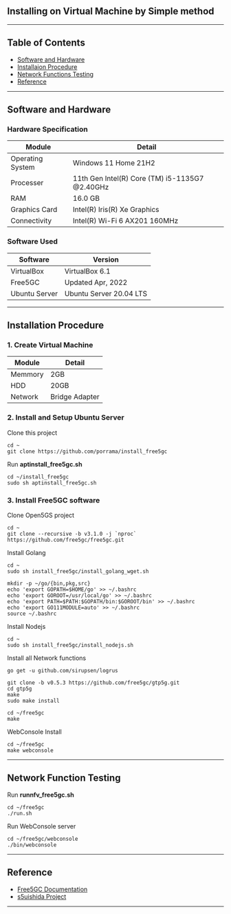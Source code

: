## Installing on Virtual Machine by Simple method

---

## Table of Contents
- [Software and Hardware](#id-specification)
- [Installaion Procedure](#id-installation)
- [Network Functions Testing](#id-networkfunction)
- [Reference](#id-reference)

---

<div id='id-specification'/>

## Software and Hardware

### Hardware Specification
| Module           | Detail                                         |
| -----------      | -----------                                    |
| Operating System | Windows 11 Home 21H2                           |
| Processer        | 11th Gen Intel(R) Core (TM) i5-1135G7 @2.40GHz |
| RAM              | 16.0 GB                                        |
| Graphics Card    | Intel(R) Iris(R) Xe Graphics                   |
| Connectivity     | Intel(R) Wi-Fi 6 AX201 160MHz                  |

### Software Used
| Software      | Version                 |
| -----------   | -----------             |
| VirtualBox    | VirtualBox 6.1          |
| Free5GC       | Updated Apr, 2022       |
| Ubuntu Server | Ubuntu Server 20.04 LTS |

---

<div id='id-installation'/>

## Installation Procedure

### 1. Create Virtual Machine
| Module      | Detail         |
| ----------- | -----------    |
| Memmory     | 2GB            |
| HDD         | 20GB           |
| Network     | Bridge Adapter |

### 2. Install and Setup Ubuntu Server

Clone this project
~~~
cd ~
git clone https://github.com/porrama/install_free5gc
~~~

Run **aptinstall_free5gc.sh**
~~~
cd ~/install_free5gc
sudo sh aptinstall_free5gc.sh
~~~

### 3. Install Free5GC software

Clone Open5GS project
~~~
cd ~
git clone --recursive -b v3.1.0 -j `nproc` https://github.com/free5gc/free5gc.git
~~~

Install Golang
~~~
cd ~
sudo sh install_free5gc/install_golang_wget.sh
~~~
~~~
mkdir -p ~/go/{bin,pkg,src}
echo 'export GOPATH=$HOME/go' >> ~/.bashrc
echo 'export GOROOT=/usr/local/go' >> ~/.bashrc
echo 'export PATH=$PATH:$GOPATH/bin:$GOROOT/bin' >> ~/.bashrc
echo 'export GO111MODULE=auto' >> ~/.bashrc
source ~/.bashrc
~~~

Install Nodejs
~~~
cd ~
sudo sh install_free5gc/install_nodejs.sh
~~~

Install all Network functions
~~~
go get -u github.com/sirupsen/logrus
~~~
~~~
git clone -b v0.5.3 https://github.com/free5gc/gtp5g.git
cd gtp5g
make
sudo make install
~~~
~~~
cd ~/free5gc
make
~~~


WebConsole Install
~~~
cd ~/free5gc
make webconsole
~~~

---

<div id='id-networkfunction'/>

## Network Function Testing

Run **runnfv_free5gc.sh**
~~~
cd ~/free5gc
./run.sh
~~~ 


Run WebConsole server
~~~
cd ~/free5gc/webconsole
./bin/webconsole
~~~

---

<div id='id-reference'/>

## Reference
- [Free5GC Documentation](https://github.com/free5gc/free5gc/wiki)
- [s5uishida Project](https://github.com/s5uishida/free5gc_ueransim_sample_config)

---
